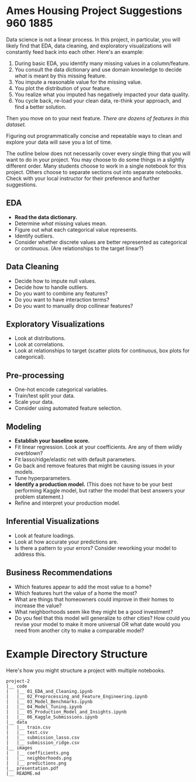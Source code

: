 # Ames Housing Project Suggestions 960 1885

Data science is not a linear process. In this project, in particular, you will likely find that EDA, data cleaning, and exploratory visualizations will constantly feed back into each other. Here's an example:

1. During basic EDA, you identify many missing values in a column/feature.
2. You consult the data dictionary and use domain knowledge to decide _what_ is meant by this missing feature.
3. You impute a reasonable value for the missing value.
4. You plot the distribution of your feature.
5. You realize what you imputed has negatively impacted your data quality.
6. You cycle back, re-load your clean data, re-think your approach, and find a better solution.

Then you move on to your next feature. _There are dozens of features in this dataset._

Figuring out programmatically concise and repeatable ways to clean and explore your data will save you a lot of time.

The outline below does not necessarily cover every single thing that you will want to do in your project. You may choose to do some things in a slightly different order. Many students choose to work in a single notebook for this project. Others choose to separate sections out into separate notebooks. Check with your local instructor for their preference and further suggestions.

## EDA
- **Read the data dictionary.**
- Determine _what_ missing values mean.
- Figure out what each categorical value represents.
- Identify outliers.
- Consider whether discrete values are better represented as categorical or continuous. (Are relationships to the target linear?)

## Data Cleaning
- Decide how to impute null values.
- Decide how to handle outliers.
- Do you want to combine any features?
- Do you want to have interaction terms?
- Do you want to manually drop collinear features?

## Exploratory Visualizations
- Look at distributions.
- Look at correlations.
- Look at relationships to target (scatter plots for continuous, box plots for categorical).

## Pre-processing
- One-hot encode categorical variables.
- Train/test split your data.
- Scale your data.
- Consider using automated feature selection.

## Modeling
- **Establish your baseline score.**
- Fit linear regression. Look at your coefficients. Are any of them wildly overblown?
- Fit lasso/ridge/elastic net with default parameters.
- Go back and remove features that might be causing issues in your models.
- Tune hyperparameters.
- **Identify a production model.** (This does not have to be your best performing Kaggle model, but rather the model that best answers your problem statement.)
- Refine and interpret your production model.

## Inferential Visualizations
- Look at feature loadings.
- Look at how accurate your predictions are.
- Is there a pattern to your errors? Consider reworking your model to address this.

## Business Recommendations
- Which features appear to add the most value to a home?
- Which features hurt the value of a home the most?
- What are things that homeowners could improve in their homes to increase the value?
- What neighborhoods seem like they might be a good investment?
- Do you feel that this model will generalize to other cities? How could you revise your model to make it more universal OR what date would you need from another city to make a comparable model?

# Example Directory Structure
Here's how you might structure a project with multiple notebooks.

```
project-2
|__ code
|   |__ 01_EDA_and_Cleaning.ipynb   
|   |__ 02_Preprocessing_and_Feature_Engineering.ipynb   
|   |__ 03_Model_Benchmarks.ipynb
|   |__ 04_Model_Tuning.ipynb  
|   |__ 05_Production_Model_and_Insights.ipynb
|   |__ 06_Kaggle_Submissions.ipynb   
|__ data
|   |__ train.csv
|   |__ test.csv
|   |__ submission_lasso.csv
|   |__ submission_ridge.csv
|__ images
|   |__ coefficients.png
|   |__ neighborhoods.png
|   |__ predictions.png
|__ presentation.pdf
|__ README.md
```
